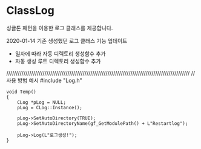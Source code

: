 # ClassLog
싱글톤 패턴을 이용한 로그 클래스를 제공합니다.

2020-01-14
기존 생성했던 로그 클래스 기능 업데이트
- 일자에 따라 자동 디렉토리 생성함수 추가
- 자동 생성 루트 디렉토리 생성함수 추가



////////////////////////////////////////////////////////////////////////////////////////////////
// 사용 방법 예시
  	#include "Log.h"

	void Temp()
	{
  		CLog *pLog = NULL;
		pLog = CLog::Instance();

		pLog->SetAutoDirectory(TRUE);
		pLog->SetAutoDirectoryName(gf_GetModulePath() + L"Restartlog");
    
  		pLog->Log(L"로그생성!");
	}
